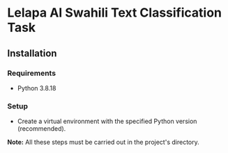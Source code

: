 # Lelapa AI Swahili Text Classification Task

## Installation

### Requirements

- Python 3.8.18

### Setup

- Create a virtual environment with the specified Python version (recommended).


**Note:** All these steps must be carried out in the project's directory.